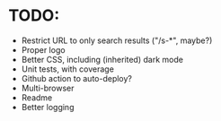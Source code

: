 # TODO:

* Restrict URL to only search results ("/s-*", maybe?)
* Proper logo
* Better CSS, including (inherited) dark mode
* Unit tests, with coverage
* Github action to auto-deploy?
* Multi-browser
* Readme
* Better logging
